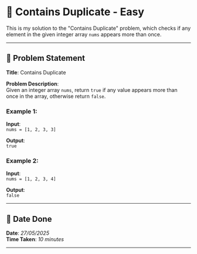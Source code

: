 # 🧮 Contains Duplicate - Easy

This is my solution to the "Contains Duplicate" problem, which checks if any element in the given integer array `nums` appears more than once.

---

## 📌 Problem Statement

**Title**: Contains Duplicate

**Problem Description**:  
Given an integer array `nums`, return `true` if any value appears more than once in the array, otherwise return `false`.

### Example 1:
**Input**:  
`nums = [1, 2, 3, 3]`

**Output**:  
`true`

### Example 2:
**Input**:  
`nums = [1, 2, 3, 4]`

**Output**:  
`false`

---

## 📅 Date Done

**Date**: *27/05/2025*  
**Time Taken**: *10 minutes*

---